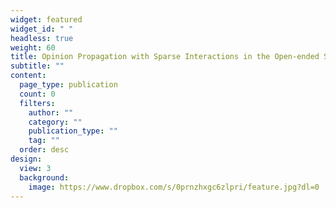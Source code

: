 ```yaml
---
widget: featured
widget_id: " "
headless: true
weight: 60
title: Opinion Propagation with Sparse Interactions in the Open-ended Social Networks
subtitle: ""
content:
  page_type: publication
  count: 0
  filters:
    author: ""
    category: ""
    publication_type: ""
    tag: ""
  order: desc
design:
  view: 3
  background:
    image: https://www.dropbox.com/s/0prnzhxgc6zlpri/feature.jpg?dl=0
---
```

